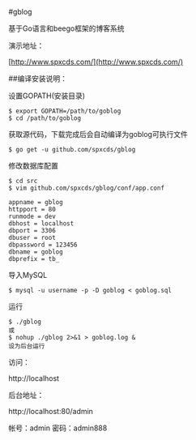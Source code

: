 #gblog 

基于Go语言和beego框架的博客系统


演示地址：

[http://www.spxcds.com/](http://www.spxcds.com/)

##编译安装说明：

设置GOPATH(安装目录)

	$ export GOPATH=/path/to/goblog
	$ cd /path/to/goblog

获取源代码，下载完成后会自动编译为goblog可执行文件
	
	$ go get -u github.com/spxcds/gblog

修改数据库配置
	
	$ cd src
	$ vim github.com/spxcds/gblog/conf/app.conf
	
	appname = gblog
	httpport = 80
	runmode = dev
	dbhost = localhost 
	dbport = 3306
	dbuser = root
	dbpassword = 123456
	dbname = goblog
	dbprefix = tb_

导入MySQL

	$ mysql -u username -p -D goblog < goblog.sql

运行
	
	$ ./gblog
	或
	$ nohup ./gblog 2>&1 > goblog.log &
	设为后台运行

访问： 

http://localhost

后台地址：

http://localhost:80/admin

帐号：admin
密码：admin888

